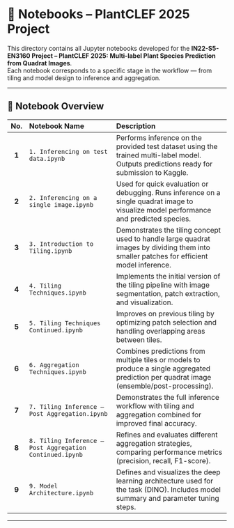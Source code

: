 # 🌿 Notebooks – PlantCLEF 2025 Project

This directory contains all Jupyter notebooks developed for the **IN22-S5-EN3160 Project – PlantCLEF 2025: Multi-label Plant Species Prediction from Quadrat Images**.  
Each notebook corresponds to a specific stage in the workflow — from tiling and model design to inference and aggregation.

---

## 📁 Notebook Overview

| No. | Notebook Name | Description |
|:---:|:----------------------------|:----------------------------|
| **1** | `1. Inferencing on test data.ipynb` | Performs inference on the provided test dataset using the trained multi-label model. Outputs predictions ready for submission to Kaggle. |
| **2** | `2. Inferencing on a single image.ipynb` | Used for quick evaluation or debugging. Runs inference on a single quadrat image to visualize model performance and predicted species. |
| **3** | `3. Introduction to Tiling.ipynb` | Demonstrates the tiling concept used to handle large quadrat images by dividing them into smaller patches for efficient model inference. |
| **4** | `4. Tiling Techniques.ipynb` | Implements the initial version of the tiling pipeline with image segmentation, patch extraction, and visualization. |
| **5** | `5. Tiling Techniques Continued.ipynb` | Improves on previous tiling by optimizing patch selection and handling overlapping areas between tiles. |
| **6** | `6. Aggregation Techniques.ipynb` | Combines predictions from multiple tiles or models to produce a single aggregated prediction per quadrat image (ensemble/post-processing). |
| **7** | `7. Tiling Inference – Post Aggregation.ipynb` | Demonstrates the full inference workflow with tiling and aggregation combined for improved final accuracy. |
| **8** | `8. Tiling Inference – Post Aggregation Continued.ipynb` | Refines and evaluates different aggregation strategies, comparing performance metrics (precision, recall, F1-score). |
| **9** | `9. Model Architecture.ipynb` | Defines and visualizes the deep learning architecture used for the task (DINO). Includes model summary and parameter tuning steps. |

---


